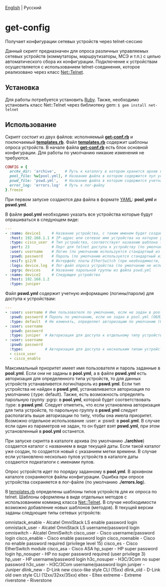[English](./README.md) | Русский

# get-config
Получает конфигурации сетевых устройств через telnet-сессию

Данный скрипт предназначен для опроса различных управляемых сетевых устройств (коммутаторы, маршрутизаторы, МСЭ и т.п.) с целью автоматического сбора их конфигурации.
Подключение к устройствам осуществляется с использованием telnet-соединения, которое реализовано через класс [Net::Telnet](https://github.com/ruby/net-telnet).

## Установка
Для работы потребуется установить [Ruby](https://www.ruby-lang.org/ru/documentation/installation/).
Также, необходимо установить класс Net::Telnet через библиотеку gem:
```$ gem install net-telnet```

## Использование
Скрипт состоит из двух файлов: исполняемый **[get-conf.rb](./get-conf.rb)** и поключаемый **[templates.rb](./templates.rb)**.
Файл **[templates.rb](./templates.rb)** содержит шаблоны опроса устройств.
В начале файла **[get-conf.rb](./get-conf.rb)** есть блок основной конфигурации. Для работы по умолчанию никакие изменения не требуются.
```ruby
CONFIG = {
  archv_dir: 'archive',    # Путь к каталогу в котором хранится архив конфигураций
  pool_file: %w[pool.yml], # Название файла в котором содержится пул устройств, при использовании нескольких файлов указать их через пробел
  pswd_file: 'pswd.yml',   # Название файла в котором содержится учетная информация для доступа к устройствам
  error_log: 'errors.log'  # Путь к лог-файлу
}.freeze
```
При первом запуске создаются два файла в формате [YAML](https://ru.wikipedia.org/wiki/YAML): **pool.yml** и **pswd.yml**.

В файле **pool.yml** необходимо указать все устройства которые будут опрашиваться в следующем виде:
``` yaml
---
- :name: device1     # Название устройства, с таким именем будет создан файл в каталоге архива (ОБЯЗАТЕЛЬНО) 
  :host: 192.168.1.1 # IP-адрес или сетевое имя устройства на которое устанавливается telnet-соединение (ОБЯЗАТЕЛЬНО)
  :type: cisco_user  # Тип устройства, соответствует названию шаблона (метода) из templates.rb  по которому будет проходить опрос конфигурации (ОБЯЗАТЕЛЬНО)
  :port: 23          # Порт для telnet доступа к устройству (по умолчанию 23)
  :user: username    # Логин (по умолчанию используется стандартный из pswd.yml)
  :pswd: password    # Пароль (по умолчанию используется стандартный из pswd.yml)
  :esif: gi2/0       # Интерфейс платы EtherSwitch (при необходимости, по умолчанию gi2/0)
  :logs: device.log  # Лог-файл опроса устройства (по умолчанию не используется)
  :pgrp: devices     # Название парольной группы из файла pswd.yml
- :name: device2     # Следующее устройство
  :host: 192.168.1.2
  :type: juniper
```

Файл **pswd.yml** содержит учетную информацию (логины/пароли) для доступа к устройствам:
``` yaml
---
- :user: username # Имя пользователя по умолчанию, если не задан в pool.yml (ОБЯЗАТЕЛЬНО) 
  :pswd: password # Пароль по умолчанию, если не задан в pool.yml (ОБЯЗАТЕЛЬНО)
  :type: default  # Не изменять, определяет авторизацию по умолчанию (ОБЯЗАТЕЛЬНО)
- :user: username
  :pswd: password
  :type: juniper  # Авторизация для доступа к отдельному типу устройств или группе :pgrp: из pool.yml
- :user: username
  :pswd: password
  :type:          # Авторизация для доступа к нескольким типам устройств
  - cisco_user
  - cisco_enable
```

Максимальный приоритет имеет имя пользователя и пароль заданные в **pool.yml**. Eсли они не заданы в **pool.yml**, а в файле **pswd.yml** есть авторизация для определенного типа устройств, то для данных устройств устанавливется логин/пароль из **pswd.yml**. Если тип устройства не найден в **pswd.yml**, устанавливается авторизация по умолчанию (:type: default).
Также, есть возможность определять парольную группу :pgrp: в **pool.yml**, которой будет соответствовать :type: в **pswd.yml**. Следует отметить, что если установлена авторизация для типа устройств, то парольную группу в **pswd.yml** следует располагать выше авторизации по типу, чтобы она имела приоритет.
Возможно отдельное использование :user: и :pswd: в **pool.yml**. В случае если один из параметров не задан, то он будет взят **pswd.yml**, при этом установленный в **pool.yml** останется.

При запуске скрипта в каталоге архива (по умолчанию **./archive**) создается каталог с названием в виде текущей даты. Если такой каталог уже создан, то создается новый с указанием метки времени. В случае если установлено несколько пулов устройств в каталоге даты создаются подкаталоги с именами пулов.

Опрос устройств идет по порядку заданному в **pool.yml**. В архивном каталоге сохраняются файлы конфигурации. Ошибка при опросе устройства сохраняется в лог-файле (по умолчанию **./errors.log**).

В [templates.rb](./templates.rb) определены шаблоны типов устройств для их опроса по telnet. Шаблоны оформлены в виде отдельных методов с использованием комманд класса [Net::Telnet](https://github.com/ruby/net-telnet). В случае необходимости возможно добавление новых шаблонов (методов). В текущей версии заданы следующие типы сетевых устройств:

omnistack_enable - Alcatel OmniStack LS enable password login
omnistack_user - Alcatel OmniStack LS username/password login
omniswitch - Alcatel OmniSwitch
cisco_user - Cisco username/password login
cisco_enable - Cisco enable password login
cisco_noenable - Cisco no enable password required (privilege level 15)
cisco_es - Cisco EtherSwitch module
cisco_asa - Cisco ASA
hp_super - HP super password login
hp_nosuper - HP no super password required (user privilege 3)
hp_user - HP username/password login
h3c_nosuper - H3C/3Com no super password
h3c_user - H3C/3Com username/password login
juniper - Juniper
dlink_new - D-Link new cisco-like style CLI (15xx)
dlink_old - D-Link old own style CLI (12xx/32xx/35xx)
eltex - Eltex
extreme - Extreme
riverstone - Riverstone
